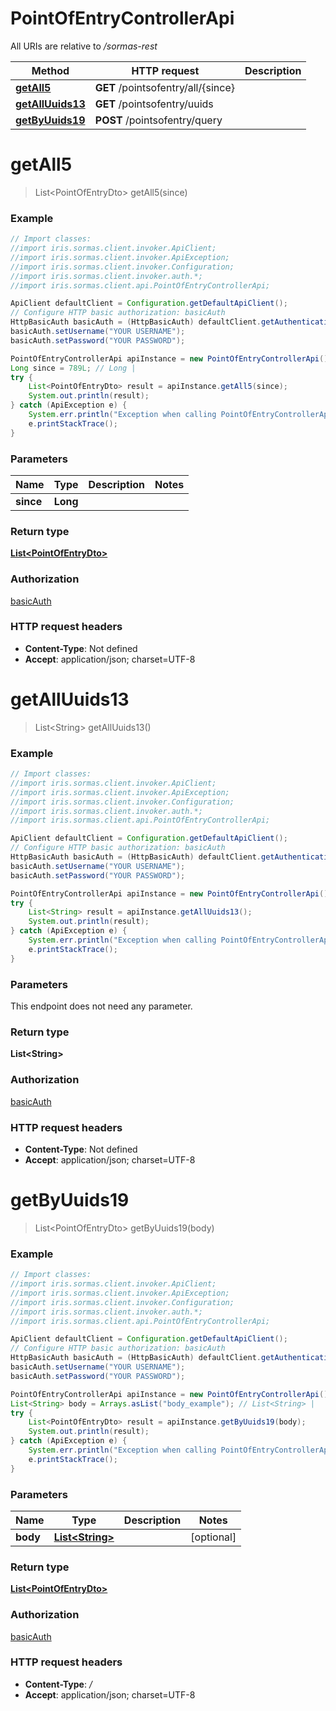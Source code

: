 # PointOfEntryControllerApi

All URIs are relative to */sormas-rest*

Method | HTTP request | Description
------------- | ------------- | -------------
[**getAll5**](PointOfEntryControllerApi.md#getAll5) | **GET** /pointsofentry/all/{since} | 
[**getAllUuids13**](PointOfEntryControllerApi.md#getAllUuids13) | **GET** /pointsofentry/uuids | 
[**getByUuids19**](PointOfEntryControllerApi.md#getByUuids19) | **POST** /pointsofentry/query | 

<a name="getAll5"></a>
# **getAll5**
> List&lt;PointOfEntryDto&gt; getAll5(since)



### Example
```java
// Import classes:
//import iris.sormas.client.invoker.ApiClient;
//import iris.sormas.client.invoker.ApiException;
//import iris.sormas.client.invoker.Configuration;
//import iris.sormas.client.invoker.auth.*;
//import iris.sormas.client.api.PointOfEntryControllerApi;

ApiClient defaultClient = Configuration.getDefaultApiClient();
// Configure HTTP basic authorization: basicAuth
HttpBasicAuth basicAuth = (HttpBasicAuth) defaultClient.getAuthentication("basicAuth");
basicAuth.setUsername("YOUR USERNAME");
basicAuth.setPassword("YOUR PASSWORD");

PointOfEntryControllerApi apiInstance = new PointOfEntryControllerApi();
Long since = 789L; // Long | 
try {
    List<PointOfEntryDto> result = apiInstance.getAll5(since);
    System.out.println(result);
} catch (ApiException e) {
    System.err.println("Exception when calling PointOfEntryControllerApi#getAll5");
    e.printStackTrace();
}
```

### Parameters

Name | Type | Description  | Notes
------------- | ------------- | ------------- | -------------
 **since** | **Long**|  |

### Return type

[**List&lt;PointOfEntryDto&gt;**](PointOfEntryDto.md)

### Authorization

[basicAuth](../README.md#basicAuth)

### HTTP request headers

 - **Content-Type**: Not defined
 - **Accept**: application/json; charset=UTF-8

<a name="getAllUuids13"></a>
# **getAllUuids13**
> List&lt;String&gt; getAllUuids13()



### Example
```java
// Import classes:
//import iris.sormas.client.invoker.ApiClient;
//import iris.sormas.client.invoker.ApiException;
//import iris.sormas.client.invoker.Configuration;
//import iris.sormas.client.invoker.auth.*;
//import iris.sormas.client.api.PointOfEntryControllerApi;

ApiClient defaultClient = Configuration.getDefaultApiClient();
// Configure HTTP basic authorization: basicAuth
HttpBasicAuth basicAuth = (HttpBasicAuth) defaultClient.getAuthentication("basicAuth");
basicAuth.setUsername("YOUR USERNAME");
basicAuth.setPassword("YOUR PASSWORD");

PointOfEntryControllerApi apiInstance = new PointOfEntryControllerApi();
try {
    List<String> result = apiInstance.getAllUuids13();
    System.out.println(result);
} catch (ApiException e) {
    System.err.println("Exception when calling PointOfEntryControllerApi#getAllUuids13");
    e.printStackTrace();
}
```

### Parameters
This endpoint does not need any parameter.

### Return type

**List&lt;String&gt;**

### Authorization

[basicAuth](../README.md#basicAuth)

### HTTP request headers

 - **Content-Type**: Not defined
 - **Accept**: application/json; charset=UTF-8

<a name="getByUuids19"></a>
# **getByUuids19**
> List&lt;PointOfEntryDto&gt; getByUuids19(body)



### Example
```java
// Import classes:
//import iris.sormas.client.invoker.ApiClient;
//import iris.sormas.client.invoker.ApiException;
//import iris.sormas.client.invoker.Configuration;
//import iris.sormas.client.invoker.auth.*;
//import iris.sormas.client.api.PointOfEntryControllerApi;

ApiClient defaultClient = Configuration.getDefaultApiClient();
// Configure HTTP basic authorization: basicAuth
HttpBasicAuth basicAuth = (HttpBasicAuth) defaultClient.getAuthentication("basicAuth");
basicAuth.setUsername("YOUR USERNAME");
basicAuth.setPassword("YOUR PASSWORD");

PointOfEntryControllerApi apiInstance = new PointOfEntryControllerApi();
List<String> body = Arrays.asList("body_example"); // List<String> | 
try {
    List<PointOfEntryDto> result = apiInstance.getByUuids19(body);
    System.out.println(result);
} catch (ApiException e) {
    System.err.println("Exception when calling PointOfEntryControllerApi#getByUuids19");
    e.printStackTrace();
}
```

### Parameters

Name | Type | Description  | Notes
------------- | ------------- | ------------- | -------------
 **body** | [**List&lt;String&gt;**](String.md)|  | [optional]

### Return type

[**List&lt;PointOfEntryDto&gt;**](PointOfEntryDto.md)

### Authorization

[basicAuth](../README.md#basicAuth)

### HTTP request headers

 - **Content-Type**: */*
 - **Accept**: application/json; charset=UTF-8

